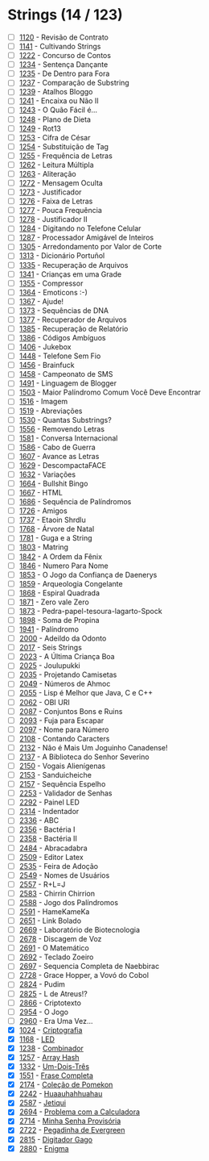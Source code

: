 # Strings (14 / 123)

  - [ ] [1120](https://www.urionlinejudge.com.br/judge/pt/problems/view/1120) - Revisão de Contrato
  - [ ] [1141](https://www.urionlinejudge.com.br/judge/pt/problems/view/1141) - Cultivando Strings
  - [ ] [1222](https://www.urionlinejudge.com.br/judge/pt/problems/view/1222) - Concurso de Contos
  - [ ] [1234](https://www.urionlinejudge.com.br/judge/pt/problems/view/1234) - Sentença Dançante
  - [ ] [1235](https://www.urionlinejudge.com.br/judge/pt/problems/view/1235) - De Dentro para Fora
  - [ ] [1237](https://www.urionlinejudge.com.br/judge/pt/problems/view/1237) - Comparação de Substring
  - [ ] [1239](https://www.urionlinejudge.com.br/judge/pt/problems/view/1239) - Atalhos Bloggo
  - [ ] [1241](https://www.urionlinejudge.com.br/judge/pt/problems/view/1241) - Encaixa ou Não II
  - [ ] [1243](https://www.urionlinejudge.com.br/judge/pt/problems/view/1243) - O Quão Fácil é...
  - [ ] [1248](https://www.urionlinejudge.com.br/judge/pt/problems/view/1248) - Plano de Dieta
  - [ ] [1249](https://www.urionlinejudge.com.br/judge/pt/problems/view/1249) - Rot13
  - [ ] [1253](https://www.urionlinejudge.com.br/judge/pt/problems/view/1253) - Cifra de César
  - [ ] [1254](https://www.urionlinejudge.com.br/judge/pt/problems/view/1254) - Substituição de Tag
  - [ ] [1255](https://www.urionlinejudge.com.br/judge/pt/problems/view/1255) - Frequência de Letras
  - [ ] [1262](https://www.urionlinejudge.com.br/judge/pt/problems/view/1262) - Leitura Múltipla
  - [ ] [1263](https://www.urionlinejudge.com.br/judge/pt/problems/view/1263) - Aliteração
  - [ ] [1272](https://www.urionlinejudge.com.br/judge/pt/problems/view/1272) - Mensagem Oculta
  - [ ] [1273](https://www.urionlinejudge.com.br/judge/pt/problems/view/1273) - Justificador
  - [ ] [1276](https://www.urionlinejudge.com.br/judge/pt/problems/view/1276) - Faixa de Letras
  - [ ] [1277](https://www.urionlinejudge.com.br/judge/pt/problems/view/1277) - Pouca Frequência
  - [ ] [1278](https://www.urionlinejudge.com.br/judge/pt/problems/view/1278) - Justificador II
  - [ ] [1284](https://www.urionlinejudge.com.br/judge/pt/problems/view/1284) - Digitando no Telefone Celular
  - [ ] [1287](https://www.urionlinejudge.com.br/judge/pt/problems/view/1287) - Processador Amigável de Inteiros
  - [ ] [1305](https://www.urionlinejudge.com.br/judge/pt/problems/view/1305) - Arredondamento por Valor de Corte
  - [ ] [1313](https://www.urionlinejudge.com.br/judge/pt/problems/view/1313) - Dicionário Portuñol
  - [ ] [1335](https://www.urionlinejudge.com.br/judge/pt/problems/view/1335) - Recuperação de Arquivos
  - [ ] [1341](https://www.urionlinejudge.com.br/judge/pt/problems/view/1341) - Crianças em uma Grade
  - [ ] [1355](https://www.urionlinejudge.com.br/judge/pt/problems/view/1355) - Compressor
  - [ ] [1364](https://www.urionlinejudge.com.br/judge/pt/problems/view/1364) - Emoticons :-)
  - [ ] [1367](https://www.urionlinejudge.com.br/judge/pt/problems/view/1367) - Ajude!
  - [ ] [1373](https://www.urionlinejudge.com.br/judge/pt/problems/view/1373) - Sequências de DNA
  - [ ] [1377](https://www.urionlinejudge.com.br/judge/pt/problems/view/1377) - Recuperador de Arquivos
  - [ ] [1385](https://www.urionlinejudge.com.br/judge/pt/problems/view/1385) - Recuperação de Relatório
  - [ ] [1386](https://www.urionlinejudge.com.br/judge/pt/problems/view/1386) - Códigos Ambíguos
  - [ ] [1406](https://www.urionlinejudge.com.br/judge/pt/problems/view/1406) - Jukebox
  - [ ] [1448](https://www.urionlinejudge.com.br/judge/pt/problems/view/1448) - Telefone Sem Fio
  - [ ] [1456](https://www.urionlinejudge.com.br/judge/pt/problems/view/1456) - Brainfuck
  - [ ] [1458](https://www.urionlinejudge.com.br/judge/pt/problems/view/1458) - Campeonato de SMS
  - [ ] [1491](https://www.urionlinejudge.com.br/judge/pt/problems/view/1491) - Linguagem de Blogger
  - [ ] [1503](https://www.urionlinejudge.com.br/judge/pt/problems/view/1503) - Maior Palíndromo Comum Você Deve Encontrar
  - [ ] [1516](https://www.urionlinejudge.com.br/judge/pt/problems/view/1516) - Imagem
  - [ ] [1519](https://www.urionlinejudge.com.br/judge/pt/problems/view/1519) - Abreviações
  - [ ] [1530](https://www.urionlinejudge.com.br/judge/pt/problems/view/1530) - Quantas Substrings?
  - [ ] [1556](https://www.urionlinejudge.com.br/judge/pt/problems/view/1556) - Removendo Letras
  - [ ] [1581](https://www.urionlinejudge.com.br/judge/pt/problems/view/1581) - Conversa Internacional
  - [ ] [1586](https://www.urionlinejudge.com.br/judge/pt/problems/view/1586) - Cabo de Guerra
  - [ ] [1607](https://www.urionlinejudge.com.br/judge/pt/problems/view/1607) - Avance as Letras
  - [ ] [1629](https://www.urionlinejudge.com.br/judge/pt/problems/view/1629) - DescompactaFACE
  - [ ] [1632](https://www.urionlinejudge.com.br/judge/pt/problems/view/1632) - Variações
  - [ ] [1664](https://www.urionlinejudge.com.br/judge/pt/problems/view/1664) - Bullshit Bingo
  - [ ] [1667](https://www.urionlinejudge.com.br/judge/pt/problems/view/1667) - HTML
  - [ ] [1686](https://www.urionlinejudge.com.br/judge/pt/problems/view/1686) - Sequência de Palíndromos
  - [ ] [1726](https://www.urionlinejudge.com.br/judge/pt/problems/view/1726) - Amigos
  - [ ] [1737](https://www.urionlinejudge.com.br/judge/pt/problems/view/1737) - Etaoin Shrdlu
  - [ ] [1768](https://www.urionlinejudge.com.br/judge/pt/problems/view/1768) - Árvore de Natal
  - [ ] [1781](https://www.urionlinejudge.com.br/judge/pt/problems/view/1781) - Guga e a String
  - [ ] [1803](https://www.urionlinejudge.com.br/judge/pt/problems/view/1803) - Matring
  - [ ] [1842](https://www.urionlinejudge.com.br/judge/pt/problems/view/1842) - A Ordem da Fênix
  - [ ] [1846](https://www.urionlinejudge.com.br/judge/pt/problems/view/1846) - Numero Para Nome
  - [ ] [1853](https://www.urionlinejudge.com.br/judge/pt/problems/view/1853) - O Jogo da Confiança de Daenerys
  - [ ] [1859](https://www.urionlinejudge.com.br/judge/pt/problems/view/1859) - Arqueologia Congelante
  - [ ] [1868](https://www.urionlinejudge.com.br/judge/pt/problems/view/1868) - Espiral Quadrada
  - [ ] [1871](https://www.urionlinejudge.com.br/judge/pt/problems/view/1871) - Zero vale Zero
  - [ ] [1873](https://www.urionlinejudge.com.br/judge/pt/problems/view/1873) - Pedra-papel-tesoura-lagarto-Spock
  - [ ] [1898](https://www.urionlinejudge.com.br/judge/pt/problems/view/1898) - Soma de Propina
  - [ ] [1941](https://www.urionlinejudge.com.br/judge/pt/problems/view/1941) - Palíndromo
  - [ ] [2000](https://www.urionlinejudge.com.br/judge/pt/problems/view/2000) - Adeildo da Odonto
  - [ ] [2017](https://www.urionlinejudge.com.br/judge/pt/problems/view/2017) - Seis Strings
  - [ ] [2023](https://www.urionlinejudge.com.br/judge/pt/problems/view/2023) - A Última Criança Boa
  - [ ] [2025](https://www.urionlinejudge.com.br/judge/pt/problems/view/2025) - Joulupukki
  - [ ] [2035](https://www.urionlinejudge.com.br/judge/pt/problems/view/2035) - Projetando Camisetas
  - [ ] [2049](https://www.urionlinejudge.com.br/judge/pt/problems/view/2049) - Números de Ahmoc
  - [ ] [2055](https://www.urionlinejudge.com.br/judge/pt/problems/view/2055) - Lisp é Melhor que Java, C e C++
  - [ ] [2062](https://www.urionlinejudge.com.br/judge/pt/problems/view/2062) - OBI URI
  - [ ] [2087](https://www.urionlinejudge.com.br/judge/pt/problems/view/2087) - Conjuntos Bons e Ruins
  - [ ] [2093](https://www.urionlinejudge.com.br/judge/pt/problems/view/2093) - Fuja para Escapar
  - [ ] [2097](https://www.urionlinejudge.com.br/judge/pt/problems/view/2097) - Nome para Número
  - [ ] [2108](https://www.urionlinejudge.com.br/judge/pt/problems/view/2108) - Contando Caracters
  - [ ] [2132](https://www.urionlinejudge.com.br/judge/pt/problems/view/2132) - Não é Mais Um Joguinho Canadense!
  - [ ] [2137](https://www.urionlinejudge.com.br/judge/pt/problems/view/2137) - A Biblioteca do Senhor Severino
  - [ ] [2150](https://www.urionlinejudge.com.br/judge/pt/problems/view/2150) - Vogais Alienígenas
  - [ ] [2153](https://www.urionlinejudge.com.br/judge/pt/problems/view/2153) - Sanduicheiche
  - [ ] [2157](https://www.urionlinejudge.com.br/judge/pt/problems/view/2157) - Sequência Espelho
  - [ ] [2253](https://www.urionlinejudge.com.br/judge/pt/problems/view/2253) - Validador de Senhas
  - [ ] [2292](https://www.urionlinejudge.com.br/judge/pt/problems/view/2292) - Painel LED
  - [ ] [2314](https://www.urionlinejudge.com.br/judge/pt/problems/view/2314) - Indentador
  - [ ] [2336](https://www.urionlinejudge.com.br/judge/pt/problems/view/2336) - ABC
  - [ ] [2356](https://www.urionlinejudge.com.br/judge/pt/problems/view/2356) - Bactéria I
  - [ ] [2358](https://www.urionlinejudge.com.br/judge/pt/problems/view/2358) - Bactéria II
  - [ ] [2484](https://www.urionlinejudge.com.br/judge/pt/problems/view/2484) - Abracadabra
  - [ ] [2509](https://www.urionlinejudge.com.br/judge/pt/problems/view/2509) - Editor Latex
  - [ ] [2535](https://www.urionlinejudge.com.br/judge/pt/problems/view/2535) - Feira de Adoção
  - [ ] [2549](https://www.urionlinejudge.com.br/judge/pt/problems/view/2549) - Nomes de Usuários
  - [ ] [2557](https://www.urionlinejudge.com.br/judge/pt/problems/view/2557) - R+L=J
  - [ ] [2583](https://www.urionlinejudge.com.br/judge/pt/problems/view/2583) - Chirrin Chirrion
  - [ ] [2588](https://www.urionlinejudge.com.br/judge/pt/problems/view/2588) - Jogo dos Palíndromos
  - [ ] [2591](https://www.urionlinejudge.com.br/judge/pt/problems/view/2591) - HameKameKa
  - [ ] [2651](https://www.urionlinejudge.com.br/judge/pt/problems/view/2651) - Link Bolado
  - [ ] [2669](https://www.urionlinejudge.com.br/judge/pt/problems/view/2669) - Laboratório de Biotecnologia
  - [ ] [2678](https://www.urionlinejudge.com.br/judge/pt/problems/view/2678) - Discagem de Voz
  - [ ] [2691](https://www.urionlinejudge.com.br/judge/pt/problems/view/2691) - O Matemático
  - [ ] [2692](https://www.urionlinejudge.com.br/judge/pt/problems/view/2692) - Teclado Zoeiro
  - [ ] [2697](https://www.urionlinejudge.com.br/judge/pt/problems/view/2697) - Sequencia Completa de Naebbirac
  - [ ] [2728](https://www.urionlinejudge.com.br/judge/pt/problems/view/2728) - Grace Hopper, a Vovó do Cobol
  - [ ] [2824](https://www.urionlinejudge.com.br/judge/pt/problems/view/2824) - Pudim
  - [ ] [2825](https://www.urionlinejudge.com.br/judge/pt/problems/view/2825) - L de Atreus!?
  - [ ] [2866](https://www.urionlinejudge.com.br/judge/pt/problems/view/2866) - Criptotexto
  - [ ] [2954](https://www.urionlinejudge.com.br/judge/pt/problems/view/2954) - O Jogo
  - [ ] [2960](https://www.urionlinejudge.com.br/judge/pt/problems/view/2960) - Era Uma Vez…
  - [x] [1024](https://www.urionlinejudge.com.br/judge/pt/problems/view/1024) - [Criptografia](https://github.com/potigol/URI-Potigol/blob/master/src/1001-1100/1024.poti)
  - [x] [1168](https://www.urionlinejudge.com.br/judge/pt/problems/view/1168) - [LED](https://github.com/potigol/URI-Potigol/blob/master/src/1101-1200/1168.poti)
  - [x] [1238](https://www.urionlinejudge.com.br/judge/pt/problems/view/1238) - [Combinador](https://github.com/potigol/URI-Potigol/blob/master/src/1201-1300/1238.poti)
  - [x] [1257](https://www.urionlinejudge.com.br/judge/pt/problems/view/1257) - [Array Hash](https://github.com/potigol/URI-Potigol/blob/master/src/1201-1300/1257.poti)
  - [x] [1332](https://www.urionlinejudge.com.br/judge/pt/problems/view/1332) - [Um-Dois-Três](https://github.com/potigol/URI-Potigol/blob/master/src/1301-1400/1332.poti)
  - [x] [1551](https://www.urionlinejudge.com.br/judge/pt/problems/view/1551) - [Frase Completa](https://github.com/potigol/URI-Potigol/blob/master/src/1501-1600/1551.poti)
  - [x] [2174](https://www.urionlinejudge.com.br/judge/pt/problems/view/2174) - [Coleção de Pomekon](https://github.com/potigol/URI-Potigol/blob/master/src/2101-2200/2174.poti)
  - [x] [2242](https://www.urionlinejudge.com.br/judge/pt/problems/view/2242) - [Huaauhahhuahau](https://github.com/potigol/URI-Potigol/blob/master/src/2201-2300/2242.poti)
  - [x] [2587](https://www.urionlinejudge.com.br/judge/pt/problems/view/2587) - [Jetiqui](https://github.com/potigol/URI-Potigol/blob/master/src/2501-2600/2587.poti)
  - [x] [2694](https://www.urionlinejudge.com.br/judge/pt/problems/view/2694) - [Problema com a Calculadora](https://github.com/potigol/URI-Potigol/blob/master/src/2601-2700/2694.poti)
  - [x] [2714](https://www.urionlinejudge.com.br/judge/pt/problems/view/2714) - [Minha Senha Provisória](https://github.com/potigol/URI-Potigol/blob/master/src/2701-2800/2714.poti)
  - [x] [2722](https://www.urionlinejudge.com.br/judge/pt/problems/view/2722) - [Pegadinha de Evergreen](https://github.com/potigol/URI-Potigol/blob/master/src/2701-2800/2722.poti)
  - [x] [2815](https://www.urionlinejudge.com.br/judge/pt/problems/view/2815) - [Digitador Gago](https://github.com/potigol/URI-Potigol/blob/master/src/2801-2900/2815.poti)
  - [x] [2880](https://www.urionlinejudge.com.br/judge/pt/problems/view/2880) - [Enigma](https://github.com/potigol/URI-Potigol/blob/master/src/2801-2900/2880.poti)